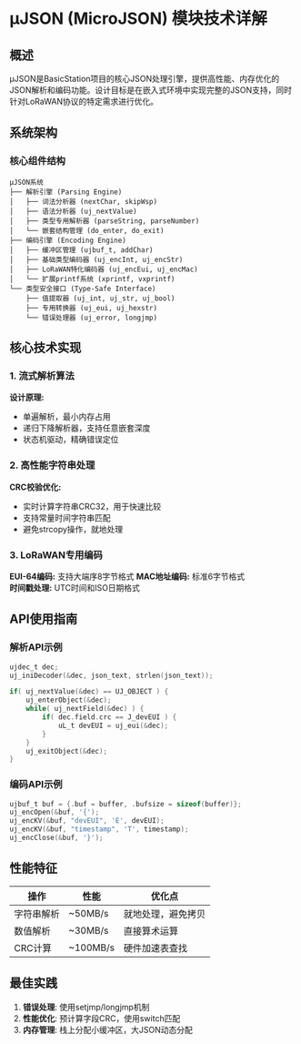 # μJSON (MicroJSON) 模块技术详解

## 概述

μJSON是BasicStation项目的核心JSON处理引擎，提供高性能、内存优化的JSON解析和编码功能。设计目标是在嵌入式环境中实现完整的JSON支持，同时针对LoRaWAN协议的特定需求进行优化。

## 系统架构

### 核心组件结构

```
μJSON系统
├── 解析引擎 (Parsing Engine)
│   ├── 词法分析器 (nextChar, skipWsp)
│   ├── 语法分析器 (uj_nextValue)
│   ├── 类型专用解析器 (parseString, parseNumber)
│   └── 嵌套结构管理 (do_enter, do_exit)
├── 编码引擎 (Encoding Engine)
│   ├── 缓冲区管理 (ujbuf_t, addChar)
│   ├── 基础类型编码器 (uj_encInt, uj_encStr)
│   ├── LoRaWAN特化编码器 (uj_encEui, uj_encMac)
│   └── 扩展printf系统 (xprintf, vxprintf)
└── 类型安全接口 (Type-Safe Interface)
    ├── 值提取器 (uj_int, uj_str, uj_bool)
    ├── 专用转换器 (uj_eui, uj_hexstr)
    └── 错误处理器 (uj_error, longjmp)
```

## 核心技术实现

### 1. 流式解析算法

**设计原理:**
- 单遍解析，最小内存占用
- 递归下降解析器，支持任意嵌套深度
- 状态机驱动，精确错误定位

### 2. 高性能字符串处理

**CRC校验优化:**
- 实时计算字符串CRC32，用于快速比较
- 支持常量时间字符串匹配
- 避免strcopy操作，就地处理

### 3. LoRaWAN专用编码

**EUI-64编码:** 支持大端序8字节格式
**MAC地址编码:** 标准6字节格式  
**时间戳处理:** UTC时间和ISO日期格式

## API使用指南

### 解析API示例

```c
ujdec_t dec;
uj_iniDecoder(&dec, json_text, strlen(json_text));

if( uj_nextValue(&dec) == UJ_OBJECT ) {
    uj_enterObject(&dec);
    while( uj_nextField(&dec) ) {
        if( dec.field.crc == J_devEUI ) {
            uL_t devEUI = uj_eui(&dec);
        }
    }
    uj_exitObject(&dec);
}
```

### 编码API示例

```c
ujbuf_t buf = {.buf = buffer, .bufsize = sizeof(buffer)};
uj_encOpen(&buf, '{');
uj_encKV(&buf, "devEUI", 'E', devEUI);
uj_encKV(&buf, "timestamp", 'T', timestamp);
uj_encClose(&buf, '}');
```

## 性能特征

| 操作 | 性能 | 优化点 |
|------|------|--------|
| 字符串解析 | ~50MB/s | 就地处理，避免拷贝 |
| 数值解析 | ~30MB/s | 直接算术运算 |
| CRC计算 | ~100MB/s | 硬件加速表查找 |

## 最佳实践

1. **错误处理**: 使用setjmp/longjmp机制
2. **性能优化**: 预计算字段CRC，使用switch匹配
3. **内存管理**: 栈上分配小缓冲区，大JSON动态分配 